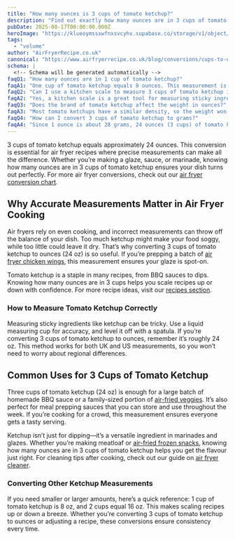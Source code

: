 ```yaml
---
title: "How many ounces is 3 cups of tomato ketchup?"
description: "Find out exactly how many ounces are in 3 cups of tomato ketchup with our easy conversion guide—perfect for air fryer recipes!"
pubDate: 2025-08-17T00:00:00.000Z
heroImage: "https://klueoymssxwfnxsvcyhv.supabase.co/storage/v1/object/public/Shmucket/how-many-ounces-is-3-cups-of-tomato-ketchup.webp"
tags:
  - "volume"
author: "AirFryerRecipe.co.uk"
canonical: "https://www.airfryerrecipe.co.uk/blog/conversions/cups-to-ounces/how-many-ounces-is-3-cups-of-tomato-ketchup"
schema: |
  <!-- Schema will be generated automatically -->
faqQ1: "How many ounces are in 1 cup of tomato ketchup?"
faqA1: "One cup of tomato ketchup equals 8 ounces. This measurement is consistent whether you’re using UK or US cups, making it easy to scale recipes."
faqQ2: "Can I use a kitchen scale to measure 3 cups of tomato ketchup in ounces?"
faqA2: "Yes, a kitchen scale is a great tool for measuring sticky ingredients like ketchup. Simply set it to ounces and measure out 24 oz for 3 cups."
faqQ3: "Does the brand of tomato ketchup affect the weight in ounces?"
faqA3: "Most tomato ketchups have a similar density, so the weight won’t vary much between brands. Three cups will still be roughly 24 ounces, regardless of the brand."
faqQ4: "How can I convert 3 cups of tomato ketchup to grams?"
faqA4: "Since 1 ounce is about 28 grams, 24 ounces (3 cups) of tomato ketchup equals approximately 680 grams. This is useful for recipes that use metric measurements."
---
```

<p>3 cups of tomato ketchup equals approximately 24 ounces. This conversion is essential for air fryer recipes where precise measurements can make all the difference. Whether you’re making a glaze, sauce, or marinade, knowing how many ounces are in 3 cups of tomato ketchup ensures your dish turns out perfectly. For more air fryer conversions, check out our <a href=https://www.airfryerrecipe.co.uk/air-fryer-conversion-chart>air fryer conversion chart</a>.</p>  

<h2>Why Accurate Measurements Matter in Air Fryer Cooking</h2>  
<p>Air fryers rely on even cooking, and incorrect measurements can throw off the balance of your dish. Too much ketchup might make your food soggy, while too little could leave it dry. That’s why converting 3 cups of tomato ketchup to ounces (24 oz) is so useful. If you’re prepping a batch of <a href=https://www.airfryerrecipe.co.uk/recipe-category/chicken>air fryer chicken wings</a>, this measurement ensures your glaze is spot-on.</p>  

<p>Tomato ketchup is a staple in many recipes, from BBQ sauces to dips. Knowing how many ounces are in 3 cups helps you scale recipes up or down with confidence. For more recipe ideas, visit our <a href=https://www.airfryerrecipe.co.uk/recipes>recipes section</a>.</p>  

<h3>How to Measure Tomato Ketchup Correctly</h3>  
<p>Measuring sticky ingredients like ketchup can be tricky. Use a liquid measuring cup for accuracy, and level it off with a spatula. If you’re converting 3 cups of tomato ketchup to ounces, remember it’s roughly 24 oz. This method works for both UK and US measurements, so you won’t need to worry about regional differences.</p>  

<h2>Common Uses for 3 Cups of Tomato Ketchup</h2>  
<p>Three cups of tomato ketchup (24 oz) is enough for a large batch of homemade BBQ sauce or a family-sized portion of <a href=https://www.airfryerrecipe.co.uk/recipe-category/vegetables>air-fried veggies</a>. It’s also perfect for meal prepping sauces that you can store and use throughout the week. If you’re cooking for a crowd, this measurement ensures everyone gets a tasty serving.</p>  

<p>Ketchup isn’t just for dipping—it’s a versatile ingredient in marinades and glazes. Whether you’re making meatloaf or <a href=https://www.airfryerrecipe.co.uk/recipe-category/frozen-foods>air-fried frozen snacks</a>, knowing how many ounces are in 3 cups of tomato ketchup helps you get the flavour just right. For cleaning tips after cooking, check out our guide on <a href=https://www.airfryerrecipe.co.uk/air-fryer-cleaner>air fryer cleaner</a>.</p>  

<h3>Converting Other Ketchup Measurements</h3>  
<p>If you need smaller or larger amounts, here’s a quick reference: 1 cup of tomato ketchup is 8 oz, and 2 cups equal 16 oz. This makes scaling recipes up or down a breeze. Whether you’re converting 3 cups of tomato ketchup to ounces or adjusting a recipe, these conversions ensure consistency every time.</p>
